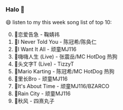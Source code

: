

### Halo 👋

😄 listen to my this week song list of top 10:

0. 🌈恋爱告急 - 鞠婧祎
1. 🌈I Never Told You - 陈冠希/陈奂仁
2. 🌈I Want It All - 顽童MJ116
3. 🌈嗨嗨人生 (Live) - 张震岳/MC HotDog 热狗
4. 🌈头文字T (Live) - TizzyT
5. 🌈Mario Karting - 陈冠希/MC HotDog 热狗
6. 🌈里长Bro - 顽童MJ116
7. 🌈It's About Time - 顽童MJ116/BZARCO
8. 🌈Rain City - 顽童MJ116
9. 🌈秋风 - 四熹丸子

